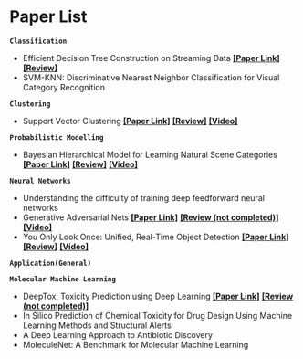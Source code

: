 # Paper List


**`Classification`**
-  Efficient Decision Tree Construction on Streaming Data __[[Paper Link]](http://www.cs.kent.edu/~jin/Papers/sigkdd03.pdf)__ __[[Review]](https://github.com/obifarin/papers-ml/blob/master/Classification/Efficient_DecisionTree_Construction_on_Streaming_Data.md)__
-  SVM-KNN: Discriminative Nearest Neighbor Classification for Visual Category Recognition

**`Clustering`**
- Support Vector Clustering __[[Paper Link]](http://www.jmlr.org/papers/volume2/horn01a/horn01a.pdf)__ __[[Review]](https://github.com/obifarin/papers-ml/blob/master/Clustering/Support_Vector_Clustering.md)__ __[[Video]](https://www.youtube.com/watch?v=kvpeygnobDw&t=1157s)__

**`Probabilistic Modelling`**
- Bayesian Hierarchical Model for Learning Natural Scene Categories __[[Paper Link]](http://vision.stanford.edu/documents/Fei-FeiPerona2005.pdf)__ __[[Review]](https://github.com/obifarin/papers-ml/blob/master/Probabilistic%20Modeling/Bayesian_Hierarchical_Model_for_Learning_Natural_Scene.md)__ __[[Video]](https://www.youtube.com/watch?v=0STsJNPjgEQ)__

**`Neural Networks`**
- Understanding the difficulty of training deep feedforward neural networks
- Generative Adversarial Nets __[[Paper Link]](https://papers.nips.cc/paper/5423-generative-adversarial-nets.pdf)__ __[[Review (not completed)]]()__ __[[Video]](https://www.youtube.com/watch?v=9JpdAg6uMXs)__
- You Only Look Once: Unified, Real-Time Object Detection __[[Paper Link]](https://arxiv.org/pdf/1506.02640.pdf)__ __[[Review]](https://github.com/obifarin/papers-ml/blob/master/Neural%20Networks/YOLO.md)__ __[[Video]](https://www.youtube.com/watch?v=9s_FpMpdYW8)__

**`Application(General)`**


**`Molecular Machine Learning`**
- DeepTox: Toxicity Prediction using Deep Learning __[[Paper Link]](https://www.frontiersin.org/articles/10.3389/fenvs.2015.00080/full)__ __[[Review (not completed)]]()__ 
- In Silico Prediction of Chemical Toxicity for Drug Design Using Machine Learning Methods and Structural Alerts
- A Deep Learning Approach to Antibiotic Discovery
- MoleculeNet: A Benchmark for Molecular Machine Learning
